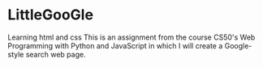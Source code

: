 # LittleGooGle
Learning html and css
This is an assignment from the course CS50's Web Programming with Python and JavaScript in which I will create a Google-style search web page.
